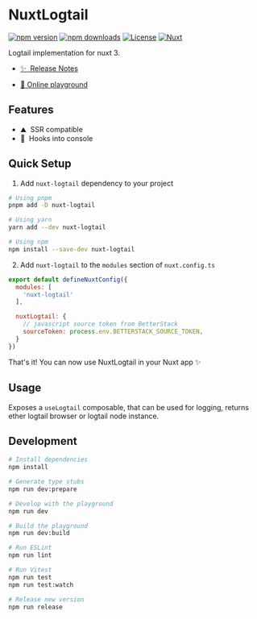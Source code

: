 <!--
Get your module up and running quickly.

Find and replace all on all files (CMD+SHIFT+F):
- Name: NuxtLogtail
- Package name: nuxt-logtail
- Description: Logtail implementation for nuxt 3
-->

# NuxtLogtail

[![npm version][npm-version-src]][npm-version-href]
[![npm downloads][npm-downloads-src]][npm-downloads-href]
[![License][license-src]][license-href]
[![Nuxt][nuxt-src]][nuxt-href]

Logtail implementation for nuxt 3.

- [✨ &nbsp;Release Notes](/CHANGELOG.md)

- [🏀 Online playground](https://stackblitz.com/github/kesuio/nuxt-logtail?file=playground%2Fapp.vue)

<!-- - [📖 &nbsp;Documentation](https://example.com) -->

## Features

<!-- Highlight some of the features your module provide here -->

- ⛰ &nbsp;SSR compatible
- 🚠 &nbsp;Hooks into console

## Quick Setup

1. Add `nuxt-logtail` dependency to your project

```bash
# Using pnpm
pnpm add -D nuxt-logtail

# Using yarn
yarn add --dev nuxt-logtail

# Using npm
npm install --save-dev nuxt-logtail
```

2. Add `nuxt-logtail` to the `modules` section of `nuxt.config.ts`

```js
export default defineNuxtConfig({
  modules: [
    'nuxt-logtail'
  ],

  nuxtLogtail: {
    // javascript source token from BetterStack
    sourceToken: process.env.BETTERSTACK_SOURCE_TOKEN,
  }
})
```

That's it! You can now use NuxtLogtail in your Nuxt app ✨

## Usage

Exposes a `useLogtail` composable, that can be used for logging, returns ether logtail browser or logtail node instance.

## Development

```bash
# Install dependencies
npm install

# Generate type stubs
npm run dev:prepare

# Develop with the playground
npm run dev

# Build the playground
npm run dev:build

# Run ESLint
npm run lint

# Run Vitest
npm run test
npm run test:watch

# Release new version
npm run release
```

<!-- Badges -->

[npm-version-src]: https://img.shields.io/npm/v/nuxt-logtail/latest.svg?style=flat&colorA=18181B&colorB=28CF8D

[npm-version-href]: https://npmjs.com/package/nuxt-logtail

[npm-downloads-src]: https://img.shields.io/npm/dm/nuxt-logtail.svg?style=flat&colorA=18181B&colorB=28CF8D

[npm-downloads-href]: https://npmjs.com/package/nuxt-logtail

[license-src]: https://img.shields.io/npm/l/nuxt-logtail.svg?style=flat&colorA=18181B&colorB=28CF8D

[license-href]: https://npmjs.com/package/nuxt-logtail

[nuxt-src]: https://img.shields.io/badge/Nuxt-18181B?logo=nuxt.js

[nuxt-href]: https://nuxt.com
